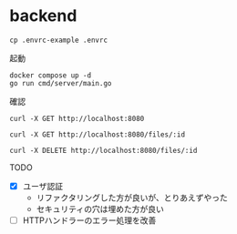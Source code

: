 # backend
```
cp .envrc-example .envrc
```

起動
```
docker compose up -d
go run cmd/server/main.go
```

確認
```
curl -X GET http://localhost:8080

curl -X GET http://localhost:8080/files/:id

curl -X DELETE http://localhost:8080/files/:id
```

TODO
- [x] ユーザ認証
  - リファクタリングした方が良いが、とりあえずやった
  - セキュリティの穴は埋めた方が良い
- [ ] HTTPハンドラーのエラー処理を改善
